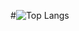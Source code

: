 #![Top Langs](https://github-readme-stats.vercel.app/api/top-langs/?username=MaximStockmans&theme=blueberry&count_private=true&hide_border=true)

